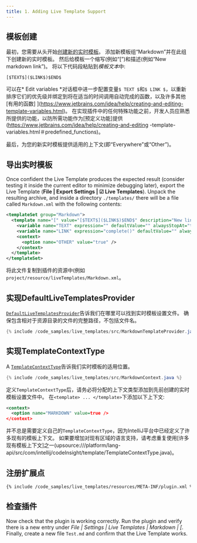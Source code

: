 ```yaml
---
title: 1. Adding Live Template Support
---
```


## 模板创建


最初，您需要从头开始[创建新的实时模板](https://www.jetbrains.com/idea/help/creating-and-editing-live-templates.html#d1476224e158)。
添加新模板组“Markdown”并在此组下创建新的实时模板。
然后给模板一个缩写(例如“[”)和描述(例如“New markdown link”)。
将以下代码段粘贴到*模板文本*中:


```
[$TEXT$]($LINK$)$END$
```

可以在* Edit variables *对话框中进一步配置变量`$ TEXT $`和`$ LINK $`，以重新排序它们的优先级并绑定到将在适当的时间调用自动完成的函数，以及许多其他[有用的函数] 
](https://www.jetbrains.com/idea/help/creating-and-editing-template-variables.html)。
在实现插件中的任何特殊功能之前，开发人员应熟悉所提供的功能，以防所需功能作为[预定义功能]提供(https://www.jetbrains.com/idea/help/creating-and-editing 
-template-variables.html＃predefined_functions)。


最后，为您的新实时模板提供适用的上下文(即“Everywhere”或“Other”)。


## 导出实时模板


Once confident the Live Template produces the expected result (consider testing it inside the current editor to minimize debugging later), export the Live Template (**File \| Export Settings \| ☑ Live Templates**). Unpack the resulting archive, and inside a directory `./templates/` there will be a file  called `Markdown.xml` with the following contents:

```xml
<templateSet group="Markdown">
  <template name="[" value="[$TEXT$]($LINK$)$END$" description="New link reference." toReformat="false" toShortenFQNames="false">
    <variable name="TEXT" expression="" defaultValue="" alwaysStopAt="true" />
    <variable name="LINK" expression="complete()" defaultValue="" alwaysStopAt="true" />
    <context>
      <option name="OTHER" value="true" />
    </context>
  </template>
</templateSet>
```

将此文件复制到插件的资源中(例如`project/resource/liveTemplates/Markdown.xml`。


## 实现DefaultLiveTemplatesProvider


[`DefaultLiveTemplatesProvider`](upsource:///platform/lang-impl/src/com/intellij/codeInsight/template/impl/DefaultLiveTemplatesProvider.java)告诉我们在哪里可以找到实时模板设置文件。
确保包含相对于资源目录的文件的完整路径，不包括文件名。


```java
{% include /code_samples/live_templates/src/MarkdownTemplateProvider.java %}
```

## 实现TemplateContextType


A [`TemplateContextType`](upsource:///platform/lang-api/src/com/intellij/codeInsight/template/TemplateContextType.java)告诉我们实时模板的适用位置。


```java
{% include /code_samples/live_templates/src/MarkdownContext.java %}
```

定义`TemplateContextType`后，请务必将分配的上下文类型添加到先前创建的实时模板设置文件中。
在`<template> ... </template>`下添加以下上下文:


```xml
<context>
  <option name="MARKDOWN" value=true />
</context>
```

并不总是需要定义自己的`TemplateContextType`，因为IntelliJ平台中已经定义了许多现有的模板上下文。
如果要增加对现有区域的语言支持，请考虑重复使用[许多现有模板上下文]之一(upsource:///platform/lang-api/src/com/intellij/codeInsight/template/TemplateContextType.java)。


## 注册扩展点


```xml
{% include /code_samples/live_templates/resources/META-INF/plugin.xml %}
```

## 检查插件


Now check that the plugin is working correctly. Run the plugin and verify there is a new entry under *File \| Settings \| Live Templates \| Markdown \| \[*. Finally, create a new file `Test.md` and confirm that the Live Template works.


